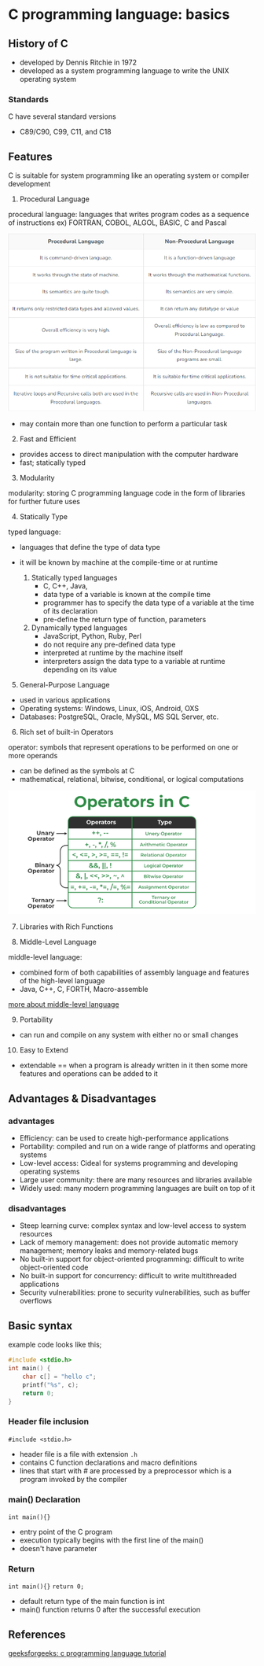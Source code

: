 # C programming language: basics

## History of C

- developed by Dennis Ritchie in 1972
- developed as a system programming language to write the UNIX operating system

### Standards

C have several standard versions
- C89/C90, C99, C11, and C18

## Features

C is suitable for system programming like an operating system or compiler development

1. Procedural Language

procedural language: languages that writes program codes as a sequence of instructions
ex) FORTRAN, COBOL, ALGOL, BASIC, C and Pascal

![difference](difference-of-procedural-languages.png)

- may contain more than one function to perform a particular task

2. Fast and Efficient

- provides access to direct manipulation with the computer hardware
- fast; statically typed

3. Modularity

modularity: storing C programming language code in the form of libraries for further future uses

4. Statically Type

typed language:
- languages that define the type of data type
- it will be known by machine at the compile-time or at runtime

	1. Statically typed languages
		- C, C++, Java,
		- data type of a variable is known at the compile time
		- programmer has to specify the data type of a variable at the time of its declaration
		- pre-define the return type of function, parameters
	2. Dynamically typed languages
		- JavaScript, Python, Ruby, Perl
		- do not require any pre-defined data type
		- interpreted at runtime by the machine itself
		- interpreters assign the data type to a variable at runtime depending on its value

5. General-Purpose Language

- used in various applications
- Operating systems: Windows, Linux, iOS, Android, OXS
- Databases: PostgreSQL, Oracle, MySQL, MS SQL Server, etc.

6. Rich set of built-in Operators

operator: symbols that represent operations to be performed on one or more operands

- can be defined as the symbols at C
- mathematical, relational, bitwise, conditional, or logical computations

![operators](operators.png)

7. Libraries with Rich Functions

8. Middle-Level Language

middle-level language:
- combined form of both capabilities of assembly language and features of the high-level language
- Java, C++, C, FORTH, Macro-assemble

[more about middle-level language](https://www.techopedia.com/definition/20789/medium-level-language-mll)

9. Portability

-  can run and compile on any system with either no or small changes

10. Easy to Extend

- extendable == when a program is already written in it then some more features and operations can be added to it

## Advantages & Disadvantages

### advantages

- Efficiency: can be used to create high-performance applications
- Portability: compiled and run on a wide range of platforms and operating systems
- Low-level access: Cideal for systems programming and developing operating systems
- Large user community: there are many resources and libraries available
- Widely used: many modern programming languages are built on top of it

### disadvantages

- Steep learning curve: complex syntax and low-level access to system resources
- Lack of memory management: does not provide automatic memory management; memory leaks and memory-related bugs
- No built-in support for object-oriented programming: difficult to write object-oriented code
- No built-in support for concurrency: difficult to write multithreaded applications
- Security vulnerabilities: prone to security vulnerabilities, such as buffer overflows

## Basic syntax

example code looks like this;

``` c
#include <stdio.h>
int main() {
	char c[] = "hello c";
	printf("%s", c);
	return 0;
}
```

### Header file inclusion

`#include <stdio.h>`

- header file is a file with extension `.h`
- contains C function declarations and macro definitions
- lines that start with # are processed by a preprocessor which is a program invoked by the compiler

### main() Declaration

`int main(){}`

- entry point of the C program
- execution typically begins with the first line of the main()
- doesn't have parameter

### Return

`int main(){}`
`return 0;`

- default return type of the main function is int
- main() function returns 0 after the successful execution

## References

[geeksforgeeks: c programming language tutorial](https://www.geeksforgeeks.org/c-programming-language/?ref=lbp)